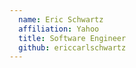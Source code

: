 ```yaml
---
  name: Eric Schwartz
  affiliation: Yahoo
  title: Software Engineer
  github: ericcarlschwartz
---
```


